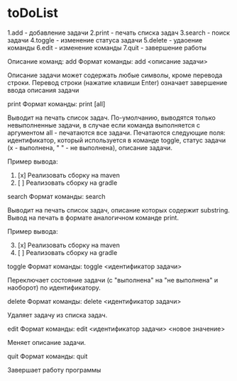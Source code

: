# toDoList

1.add - добавление задачи
2.print - печать списка задач
3.search - поиск задачи
4.toggle - изменение статуса задачи
5.delete - удаоение команды
6.edit - изменение команды
7.quit - завершение работы

Описание команд:
add
Формат команды: add <описание задачи>

Описание задачи может содержать любые символы, кроме перевода строки. Перевод строки (нажатие клавиши Enter) означает завершение ввода описания задачи

print
Формат команды: print [all]

Выводит на печать список задач. По-умолчанию, выводятся только невыполненные задачи, в случае если команда выполняется с аргументом all - печатаются все задачи. Печатаются следующие поля: идентификатор, который используется в команде toggle, статус задачи (x - выполнена, " " - не выполнена), описание задачи.

Пример вывода:

1. [x] Реализовать сборку на maven
2. [ ] Реализовать сборку на gradle

search
Формат команды: search <substring>

Выводит на печать список задач, описание которых содержит substring. Вывод на печать в формате аналогичном команде print.

Пример вывода:

3. [x] Реализовать сборку на maven
8. [ ] Реализовать сборку на gradle


toggle
Формат команды: toggle <идентификатор задачи>

Переключает состояние задачи (с "выполнена" на "не выполнена" и наоборот) по идентификатору. 



delete
Формат команды: delete <идентификатор задачи>

Удаляет задачу из списка задач.



edit
Формат команды: edit <идентификатор задачи> <новое значение>

Меняет описание задачи. 



quit
Формат команды: quit

Завершает работу программы
